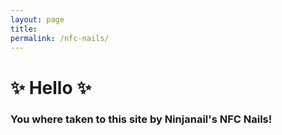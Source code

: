 ```yaml
---
layout: page
title:
permalink: /nfc-nails/
---
```



# ✨ Hello ✨

### You where taken to this site by Ninjanail's NFC Nails!

